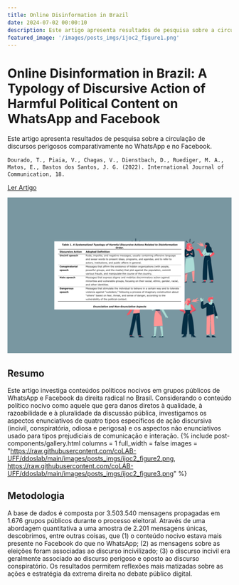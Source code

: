 ```yaml
---
title: Online Disinformation in Brazil
date: 2024-07-02 00:00:10
description: Este artigo apresenta resultados de pesquisa sobre a circulação de discursos perigosos comparativamente no WhatsApp e no Facebook.
featured_image: '/images/posts_imgs/ijoc2_figure1.png'
---
```


# Online Disinformation in Brazil: A Typology of Discursive Action of Harmful Political Content on WhatsApp and Facebook

Este artigo apresenta resultados de pesquisa sobre a circulação de discursos perigosos comparativamente no WhatsApp e no Facebook.

```
Dourado, T., Piaia, V., Chagas, V., Dienstbach, D., Ruediger, M. A., Matos, E., Bastos dos Santos, J. G. (2022). International Journal of Communication, 18.
```

<a href="https://ijoc.org/index.php/ijoc/article/view/20960" class="button--fill">Ler Artigo</a>

![](https://raw.githubusercontent.com/coLAB-UFF/ddoslab/main/images/posts_imgs/ijoc2_figure1.png)

## Resumo

Este artigo investiga conteúdos políticos nocivos em grupos públicos de WhatsApp e Facebook da direita radical no Brasil. Considerando o conteúdo político nocivo como aquele que gera danos diretos à qualidade, à razoabilidade e à pluralidade da discussão pública, investigamos os aspectos enunciativos de quatro tipos específicos de ação discursiva (incivil, conspiratória, odiosa e perigosa) e os aspectos não enunciativos usado para tipos prejudiciais de comunicação e interação.
{% include post-components/gallery.html
	columns = 1
	full_width = false
	images = "https://raw.githubusercontent.com/coLAB-UFF/ddoslab/main/images/posts_imgs/ijoc2_figure2.png, https://raw.githubusercontent.com/coLAB-UFF/ddoslab/main/images/posts_imgs/ijoc2_figure3.png"
%}

## Metodologia

A base de dados é composta por 3.503.540 mensagens propagadas em 1.676 grupos públicos durante o processo eleitoral. Através de uma abordagem quantitativa a uma amostra de 2.201 mensagens únicas, descobrimos, entre outras coisas, que (1) o conteúdo nocivo estava mais presente no Facebook do que no WhatsApp; (2) as mensagens sobre as eleições foram associadas ao discurso incivilizado; (3) o discurso incivil era geralmente associado ao discurso perigoso e oposto ao discurso conspiratório. Os resultados permitem reflexões mais matizadas sobre as ações e estratégia da extrema direita no debate público digital.
